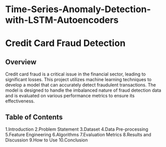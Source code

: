 # Time-Series-Anomaly-Detection-with-LSTM-Autoencoders

# Credit Card Fraud Detection 

## Overview 
Credit card fraud is a critical issue in the financial sector, leading to significant losses. This project utilizes machine learning techniques to develop a model that can accurately detect fraudulent transactions. The model is designed to handle the imbalanced nature of fraud detection data and is evaluated on various performance metrics to ensure its effectiveness.

## Table of Contents
1.Introduction
2.Problem Statement
3.Dataset
4.Data Pre-processing
5.Feature Engineering
6.Algorithms
7.Evaluation Metrics
8.Results and Discussion
9.How to Use
10.Conclusion
